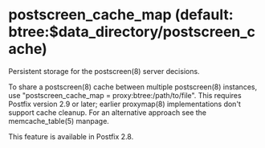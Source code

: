 # postscreen_cache_map (default: btree:$data_directory/postscreen_cache)
 Persistent storage for the postscreen(8) server decisions. 


 To share a postscreen(8) cache between multiple postscreen(8)
instances, use "postscreen\_cache\_map = proxy:btree:/path/to/file".
This requires Postfix version 2.9 or later; earlier proxymap(8)
implementations don't support cache cleanup. For an alternative
approach see the memcache\_table(5) manpage. 


 This feature is available in Postfix 2.8. 


